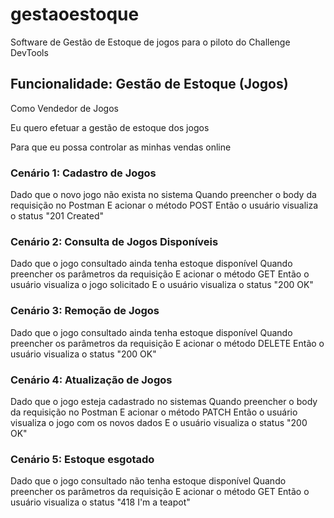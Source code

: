 # gestaoestoque
Software de Gestão de Estoque de jogos para o piloto do Challenge DevTools

## Funcionalidade: Gestão de Estoque (Jogos)

Como Vendedor de Jogos

Eu quero efetuar a gestão de estoque dos jogos

Para que eu possa controlar as minhas vendas online

### Cenário 1: Cadastro de Jogos
Dado que o novo jogo não exista no sistema
Quando preencher o body da requisição no Postman
E acionar o método POST
Então o usuário visualiza o status "201 Created"

### Cenário 2: Consulta de Jogos Disponíveis
Dado que o jogo consultado ainda tenha estoque disponível
Quando preencher os parâmetros da requisição
E acionar o método GET
Então o usuário visualiza o jogo solicitado
E o usuário visualiza o status "200 OK"

### Cenário 3: Remoção de Jogos
Dado que o jogo consultado ainda tenha estoque disponível
Quando preencher os parâmetros da requisição
E acionar o método DELETE
Então o usuário visualiza o status "200 OK"

### Cenário 4: Atualização de Jogos
Dado que o jogo esteja cadastrado no sistemas
Quando preencher o body da requisição no Postman
E acionar o método PATCH
Então o usuário visualiza o jogo com os novos dados
E o usuário visualiza o status "200 OK"

### Cenário 5: Estoque esgotado
Dado que o jogo consultado não tenha estoque disponível
Quando preencher os parâmetros da requisição
E acionar o método GET
Então o usuário visualiza o status "418 I'm a teapot"
